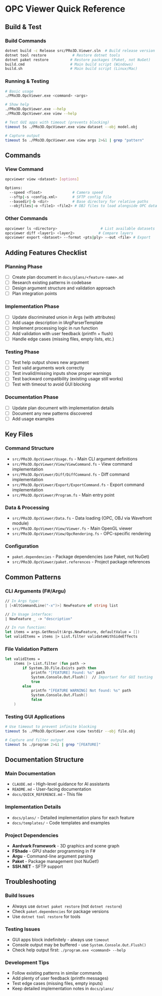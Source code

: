 # OPC Viewer Quick Reference

## Build & Test

### Build Commands
```bash
dotnet build -c Release src/PRo3D.Viewer.sln  # Build release version
dotnet tool restore            # Restore dotnet tools
dotnet paket restore          # Restore packages (Paket, not NuGet)
build.cmd                     # Main build script (Windows)
build.sh                      # Main build script (Linux/Mac)
```

### Running & Testing
```bash
# Basic usage
./PRo3D.OpcViewer.exe <command> <args>

# Show help
./PRo3D.OpcViewer.exe --help
./PRo3D.OpcViewer.exe view --help

# Test GUI apps with timeout (prevents blocking)
timeout 5s ./PRo3D.OpcViewer.exe view dataset --obj model.obj

# Capture output
timeout 5s ./PRo3D.OpcViewer.exe view args 2>&1 | grep "pattern"
```

## Commands

### View Command
```bash
opcviewer view <dataset> [options]

Options:
  --speed <float>              # Camera speed
  --sftp|-s <config.xml>       # SFTP config file
  --basedir|-b <dir>           # Base directory for relative paths
  --objfiles|-o <file1> <file2> # OBJ files to load alongside OPC data
```

### Other Commands
```bash
opcviewer ls <directory>                    # List available datasets
opcviewer diff <layer1> <layer2>           # Compare layers
opcviewer export <dataset> --format <pts|ply> --out <file> # Export
```

## Adding Features Checklist

### Planning Phase
- [ ] Create plan document in `docs/plans/<feature-name>.md`
- [ ] Research existing patterns in codebase
- [ ] Design argument structure and validation approach
- [ ] Plan integration points

### Implementation Phase  
- [ ] Update discriminated union in Args (with attributes)
- [ ] Add usage description in IArgParserTemplate
- [ ] Implement processing logic in run function
- [ ] Add validation with user feedback (printfn + flush)
- [ ] Handle edge cases (missing files, empty lists, etc.)

### Testing Phase
- [ ] Test help output shows new argument
- [ ] Test valid arguments work correctly  
- [ ] Test invalid/missing inputs show proper warnings
- [ ] Test backward compatibility (existing usage still works)
- [ ] Test with timeout to avoid GUI blocking

### Documentation Phase
- [ ] Update plan document with implementation details
- [ ] Document any new patterns discovered
- [ ] Add usage examples

## Key Files

### Command Structure
- `src/PRo3D.OpcViewer/Usage.fs` - Main CLI argument definitions
- `src/PRo3D.OpcViewer/View/ViewCommand.fs` - View command implementation
- `src/PRo3D.OpcViewer/Diff/DiffCommand.fs` - Diff command implementation
- `src/PRo3D.OpcViewer/Export/ExportCommand.fs` - Export command implementation
- `src/PRo3D.OpcViewer/Program.fs` - Main entry point

### Data & Processing
- `src/PRo3D.OpcViewer/Data.fs` - Data loading (OPC, OBJ via Wavefront module)
- `src/PRo3D.OpcViewer/View/Viewer.fs` - Main OpenGL viewer
- `src/PRo3D.OpcViewer/View/OpcRendering.fs` - OPC-specific rendering

### Configuration
- `paket.dependencies` - Package dependencies (use Paket, not NuGet)
- `src/PRo3D.OpcViewer/paket.references` - Project package references

## Common Patterns

### CLI Arguments (F#/Argu)
```fsharp
// In Args type:
| [<AltCommandLine("-x")>] NewFeature of string list

// In Usage interface:
| NewFeature _ -> "description"

// In run function:
let items = args.GetResult(Args.NewFeature, defaultValue = [])
let validItems = items |> List.filter validateWithSideEffects
```

### File Validation Pattern
```fsharp
let validItems = 
    items |> List.filter (fun path ->
        if System.IO.File.Exists path then 
            printfn "[FEATURE] Found: %s" path
            System.Console.Out.Flush()  // Important for GUI testing
            true
        else 
            printfn "[FEATURE WARNING] Not found: %s" path
            System.Console.Out.Flush()
            false
    )
```

### Testing GUI Applications
```bash
# Use timeout to prevent infinite blocking
timeout 5s ./PRo3D.OpcViewer.exe view testdir --obj file.obj

# Capture and filter output
timeout 5s ./program 2>&1 | grep "[FEATURE]"
```

## Documentation Structure

### Main Documentation
- `CLAUDE.md` - High-level guidance for AI assistants
- `README.md` - User-facing documentation
- `docs/QUICK_REFERENCE.md` - This file

### Implementation Details  
- `docs/plans/` - Detailed implementation plans for each feature
- `docs/templates/` - Code templates and examples

### Project Dependencies
- **Aardvark Framework** - 3D graphics and scene graph
- **FShade** - GPU shader programming in F#
- **Argu** - Command-line argument parsing
- **Paket** - Package management (not NuGet!)
- **SSH.NET** - SFTP support

## Troubleshooting

### Build Issues
- Always use `dotnet paket restore` (not `dotnet restore`)
- Check `paket.dependencies` for package versions
- Use `dotnet tool restore` for tools

### Testing Issues  
- GUI apps block indefinitely - always use `timeout`
- Console output may be buffered - use `System.Console.Out.Flush()`
- Check help output first: `./program.exe <command> --help`

### Development Tips
- Follow existing patterns in similar commands
- Add plenty of user feedback (printfn messages)
- Test edge cases (missing files, empty inputs)
- Keep detailed implementation notes in `docs/plans/`